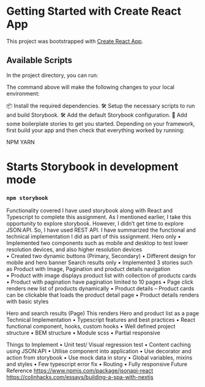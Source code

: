 # Getting Started with Create React App

This project was bootstrapped with [Create React App](https://github.com/facebook/create-react-app).

## Available Scripts

In the project directory, you can run:

The command above will make the following changes to your local environment:

📦 Install the required dependencies.
🛠 Setup the necessary scripts to run and build Storybook.
🛠 Add the default Storybook configuration.
📝 Add some boilerplate stories to get you started.
Depending on your framework, first build your app and then check that everything worked by running:

NPM
YARN
# Starts Storybook in development mode
### `npm storybook`

Functionality covered
I have used storybook along with React and Typescript to complete this assignment. As I mentioned earlier, I take this opportunity to explore storybook.  However, I didn’t get time to explore JSON:API. So, I have used REST API.  I have summarized the functional and technical implementation I did as part of this sssignment.
Hero only
•	Implemented two components such as mobile and desktop to test lower resolution devices, and also higher resolution devices  
•	Created two dynamic buttons (Primary, Secondary)
•	Different design for mobile and hero banner 
 Search results only
•	Implemented 3 stories such as Product with Image, Pagination and product details navigation  
•	Product with image displays product list with collection of products cards 
•	Product with pagination have pagination limited to 10 pages
•	Page click renders new list of products dynamically
•	Product details – Product cards can be clickable that loads the product detail page
•	Product details renders with basic styles

 Hero and search results (Page)
This renders Hero and product list as a page
Technical Implementation
•	Typescript features and best practices
•	React functional component, hooks, custom hooks
•	Well defined project structure
•	BEM structure
•	Module scss
•	Partial responsive

Things to Implement
•	Unit test/ Visual regression test
•	Content caching using JSON:API
•	Utilise component into application
•	Use decorator and action from storybook
•	Use mock data in story
•	Global variables, mixins and styles
•	Few typescript error fix
•	Routing
•	Fully responsive
Future Reference 
https://www.npmjs.com/package/jsonapi-react
https://colinhacks.com/essays/building-a-spa-with-nextjs



 


